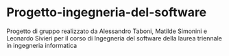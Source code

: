 # Progetto-ingegneria-del-software
Progetto di gruppo realizzato da Alessandro Taboni, Matilde Simonini e Leonardo Sivieri per il corso di Ingegneria del software della laurea triennale in ingegneria informatica
